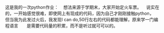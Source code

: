 这是我的一次python作业：
    想法来源于学期末，大家开始定火车票。
    说实在的，一开始感觉很难，即使网上有现成的代码，因为自己才刚刚接触python，
       但当我为此发过火后，我发现I can do,50行左右的代码都能理解，原来学一门编程语言
       是需要代码量的积累，而不是听过就可可以的。
       
